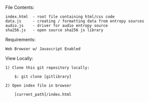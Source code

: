 File Contents:

    index.html  - root file containing html/css code
    data.js 	- creating / formatting data from entropy sources
    audio.js	- driver for audio entropy source
    sha256.js	- open source sha256 js library
    
Requirements:

    Web Browser w/ Javascript Enabled

View Locally:

	1) Clone this git repository locally:

		$: git clone [gitlibrary]

	2) Open index file in browser 

		[current_path]/index.html
